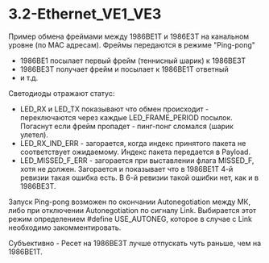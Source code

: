 # 3.2-Ethernet_VE1_VE3

Пример обмена фреймами между 1986ВЕ1Т и 1986Е3Т на канальном уровне (по МАС адресам).
Фреймы передаются в режиме "Ping-pong"
  - 1986ВЕ1 посылает первый фрейм (теннисный шарик) к 1986ВЕ3Т
  - 1986ВЕ3Т получает фрейм и посылает к 1986ВЕ1Т ответный
  - и т.д.
  
Светодиоды отражают статус:
  - LED_RX и LED_TX показывают что обмен происходит - переключаются через каждые LED_FRAME_PERIOD посылок. Погаснут если фрейм пропадет - пинг-понг сломался (шарик улетел).
  - LED_RX_IND_ERR - загорается, когда индекс принятого пакета не соответствует ожидаемому. Индекс пакета передается в Payload.
  - LED_MISSED_F_ERR - загорается при выставлении флага MISSED_F, хотя не должен. Загорается и показывает что в 1986ВЕ1Т 4-й ревизии такая ошибка есть. В 6-й ревизии такой ошибки нет, как и в 1986ВЕ3Т.

Запуск Ping-pong возможен по окончании Autonegotiation между МК, либо при отключении Autonegotiation по сигналу Link. Выбирается этот режим определением #define USE_AUTONEG, которое в случае с Link необходимо закомментировать.

Субъективно - Ресет на 1986ВЕ3Т лучше отпускать чуть раньше, чем на 1986ВЕ1Т.
  
  
